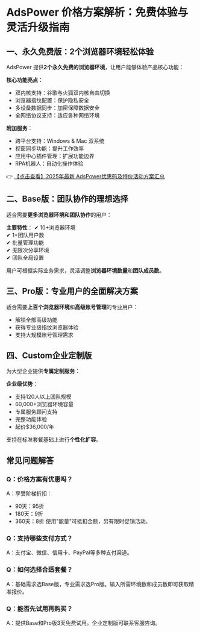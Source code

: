 # AdsPower 价格方案解析：免费体验与灵活升级指南

## 一、永久免费版：2个浏览器环境轻松体验
AdsPower 提供**2个永久免费的浏览器环境**，让用户能够体验产品核心功能：

**核心功能亮点**：
- 双内核支持：谷歌与火狐双内核自由切换
- 浏览器指纹配置：保护隐私安全
- 多设备数据同步：加密保障数据安全
- 全网络协议支持：适应各种网络环境

**附加服务**：
- 跨平台支持：Windows & Mac 双系统
- 视窗同步功能：提升工作效率
- 应用中心插件管理：扩展功能边界
- RPA机器人：自动化操作体验

👉 [【点击查看】2025年最新 AdsPower优惠码及特价活动方案汇总](https://bit.ly/adspower_free)

## 二、Base版：团队协作的理想选择
适合需要**更多浏览器环境和团队协作**的用户：

**主要特性**：
✔ 10+浏览器环境  
✔ 1+团队用户数  
✔ 批量管理功能  
✔ 无限次分享环境  
✔ 团队全局设置  

用户可根据实际业务需求，灵活调整**浏览器环境数量**和**团队成员数**。

## 三、Pro版：专业用户的全面解决方案
适合需要**上百个浏览器环境**和**高级账号管理**的专业用户：

- 解锁全部高级功能
- 获得专业级指纹浏览器体验
- 支持大规模账号管理需求

## 四、Custom企业定制版
为大型企业提供**专属定制服务**：

**企业级优势**：
- 支持120人以上团队规模
- 60,000+浏览器环境容量
- 专属服务顾问支持
- 完整功能体验
- 起价$36,000/年

支持在标准套餐基础上进行**个性化扩容**。

## 常见问题解答

### Q：价格方案有优惠吗？
A：享受阶梯折扣：
- 90天：95折
- 180天：9折
- 360天：8折
使用"能量"可抵扣金额，另有限时促销活动。

### Q：支持哪些支付方式？
A：支付宝、微信、信用卡、PayPal等多种支付渠道。

### Q：如何选择合适套餐？
A：基础需求选Base版，专业需求选Pro版。输入所需环境数和成员数即可获取精准报价。

### Q：能否先试用再购买？
A：提供Base和Pro版3天免费试用。企业定制版可联系客服咨询。